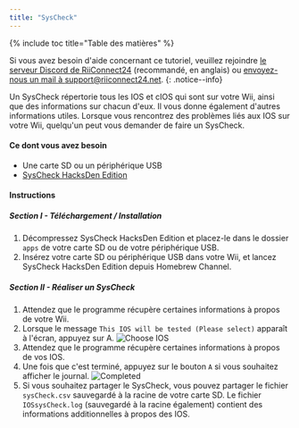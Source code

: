 ```yaml
---
title: "SysCheck"
---
```


{% include toc title="Table des matières" %}

Si vous avez besoin d'aide concernant ce tutoriel, veuillez rejoindre [le serveur Discord de RiiConnect24](https://discord.gg/b4Y7jfD) (recommandé, en anglais) ou [envoyez-nous un mail à support@riiconnect24.net](mailto:support@riiconnect24.net).
{: .notice--info}

Un SysCheck répertorie tous les IOS et cIOS qui sont sur votre Wii, ainsi que des informations sur chacun d'eux. Il vous donne également d'autres informations utiles. Lorsque vous rencontrez des problèmes liés aux IOS sur votre Wii, quelqu'un peut vous demander de faire un SysCheck.

#### Ce dont vous avez besoin

* Une carte SD ou un périphérique USB
* [SysCheck HacksDen Edition](/assets/files/SysCheckHDE.zip)

#### Instructions
##### Section I - Téléchargement / Installation

1. Décompressez SysCheck HacksDen Edition et placez-le dans le dossier `apps` de votre carte SD ou de votre périphérique USB.
2. Insérez votre carte SD ou périphérique USB dans votre Wii, et lancez SysCheck HacksDen Edition depuis Homebrew Channel.

##### Section II - Réaliser un SysCheck

1. Attendez que le programme récupère certaines informations à propos de votre Wii.
2. Lorsque le message `This IOS will be tested (Please select)` apparaît à l'écran, appuyez sur A. ![Choose IOS](/images/SysCheck/1.png)
3. Attendez que le programme récupère certaines informations à propos de vos IOS.
4. Une fois que c'est terminé, appuyez sur le bouton `A` si vous souhaitez afficher le journal. ![Completed](/images/SysCheck/2.png)
5. Si vous souhaitez partager le SysCheck, vous pouvez partager le fichier `sysCheck.csv` sauvegardé à la racine de votre carte SD. Le fichier `IOSsysCheck.log` (sauvegardé à la racine également) contient des informations additionnelles à propos des IOS.
